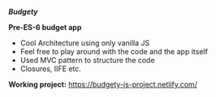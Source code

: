 ***Budgety***

**Pre-ES-6 budget app**

- Cool Architecture using only vanilla JS
- Feel free to play around with the code and the app itself
- Used MVC pattern to structure the code
- Closures, IIFE etc.

**Working project:**
https://budgety-js-project.netlify.com/
